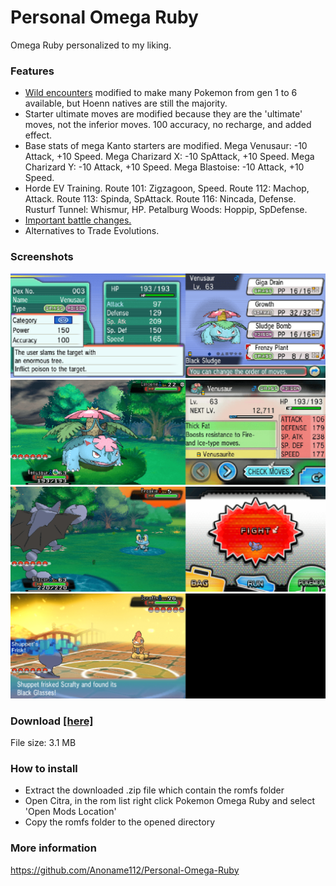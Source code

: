 # Personal Omega Ruby
Omega Ruby personalized to my liking.

### Features
- <a href="https://anoname112.github.io/Personal-Omega-Ruby/">Wild encounters</a> modified to make many Pokemon from gen 1 to 6 available, but Hoenn natives are still the majority.
- Starter ultimate moves are modified because they are the 'ultimate' moves, not the inferior moves. 100 accuracy, no recharge, and added effect.
- Base stats of mega Kanto starters are modified.
Mega Venusaur: -10 Attack, +10 Speed.
Mega Charizard X: -10 SpAttack, +10 Speed.
Mega Charizard Y: -10 Attack, +10 Speed.
Mega Blastoise: -10 Attack, +10 Speed.
- Horde EV Training.
Route 101: Zigzagoon, Speed.
Route 112: Machop, Attack.
Route 113: Spinda, SpAttack.
Route 116: Nincada, Defense.
Rusturf Tunnel: Whismur, HP.
Petalburg Woods: Hoppip, SpDefense.
- <a href="https://github.com/Anoname112/Personal-Omega-Ruby/blob/main/Important%20Battles.txt">Important battle changes.</a>
- Alternatives to Trade Evolutions.

### Screenshots
<img src="https://raw.githubusercontent.com/Anoname112/Personal-Omega-Ruby/main/images/FrenzyPlant.png">
<img src="https://raw.githubusercontent.com/Anoname112/Personal-Omega-Ruby/main/images/SpeedBuff.png">
<img src="https://raw.githubusercontent.com/Anoname112/Personal-Omega-Ruby/main/images/WildEncounter.png">
<img src="https://raw.githubusercontent.com/Anoname112/Personal-Omega-Ruby/main/images/TrainerChanges.png">

### Download <a href="https://anoname112.github.io/Personal-Omega-Ruby/PersonalOmegaRuby.zip">[here]</a>
File size: 3.1 MB

### How to install
- Extract the downloaded .zip file which contain the romfs folder
- Open Citra, in the rom list right click Pokemon Omega Ruby and select 'Open Mods Location'
- Copy the romfs folder to the opened directory

### More information
https://github.com/Anoname112/Personal-Omega-Ruby

<!--
[CENTER][SIZE="5"][B]Personal Omega Ruby[/B][/SIZE]
[SIZE="2"]Omega Ruby personalized to my liking[/SIZE][/CENTER]

[SIZE="4"][B]Introduction[/B][/SIZE]
Omega Ruby is a game that have everything I like. All the Megas, Gengar with Levitate, but no Z-moves or DMax. That's why I chose it to personalize. The goal is to make Omega Ruby a more fulfilling experience. Improving the game's repeatability and Nuzloke playthrough with the modified wild encounters.

[SIZE="4"][B]Features[/B][/SIZE]
[LIST]
[*][URL="https://anoname112.github.io/Personal-Omega-Ruby/"]Wild encounters[/URL] modified to make many Pokemon from gen 1 to 6 available, but Hoenn natives are still the majority.
[*]Starter ultimate moves are modified because they are the 'ultimate' moves, not the inferior moves.
[SPOILER][SIZE="2"]100 Accuracy, no recharge, and added effect.[/SIZE][/SPOILER]
[*]Base stats of mega Kanto starters are modified.
[SPOILER][B][SIZE="2"]Mega Venusaur:[/B] -10 Attack, +10 Speed
[B]Mega Charizard X:[/B] -10 SpAttack, +10 Speed
[B]Mega Charizard Y:[/B] -10 Attack, +10 Speed
[B]Mega Blastoise:[/B] -10 Attack, +10 Speed[/SIZE][/SPOILER]
[*]Horde EV training.
[SPOILER][SIZE="2"][B]Route 101:[/B] Zigzagoon, Speed
[B]Route 112:[/B] Machop, Attack
[B]Route 113:[/B] Spinda, SpAttack
[B]Route 116:[/B] Nincada, Defense
[B]Rusturf Tunnel:[/B] Whismur, HP
[B]Petalburg Woods:[/B] Hoppip, SpDefense[/SIZE][/SPOILER]
[*][URL="https://github.com/Anoname112/Personal-Omega-Ruby/blob/main/Important%20Battles.txt"]Important Battle changes.[/URL]
[*]Alternatives to Trade Evolutions.
[SPOILER][SIZE="2"]Poliwhirl → Politoed, Level up holding King's Rock
Kadabra → Alakazam, Level 38
Machoke → Machamp, Level 38
Graveler → Golem, Level 38
Slowpoke → Slowking, Level up holding	Kings Rock
Haunter → Gengar, Level 38
Onix → Steelix, Level up holding Metal Coat
Rhydon → Rhyperior, Level up holding Protector
Seadra → Kingdra, Level up holding Dragon Scale
Scyther → Scizor, Level up holding Metal Coat
Electabuzz → Electivire, Level up holding Electirizer
Magmar → Magmortar, Level up holding Magmarizer
Porygon → Porygon2, Level up holding Upgrade
Porygon2 → Porygon-Z, Level up holding Dubious Disc
Feebas → Milotic, Level up holding Prism Scale
Dusclops → Dusknoir, Level up holding Reaper Cloth
Clamperl → Huntail, Level up holding Deep Sea Tooth
Clamperl → Gorebyss, Level up holding Deep Sea Scale
Boldore	→ Gigalith, Level 38
Gurdurr → Conkeldurr, Level 38
Karrablast → Escavalier, Level up with Shelmet in party
Shelmet → Accelgor, Level up with Karrablast in party
Spritzee → Aromatisse, Level up holding Sachet
Swirlix → Slurpuff, Level up holding Whipped Dream
Phantump → Trevenant, Level 32
Pumpkaboo → Gourgeist, Level 32[/SIZE][/SPOILER]
[/LIST]

[SIZE="4"][B]Screenshots[/B][/SIZE]
[SPOILER]Ultimate Moves
[IMG]https://raw.githubusercontent.com/Anoname112/Personal-Omega-Ruby/main/images/FrenzyPlant.png[/IMG]

Kanto Mega Base Stats
[IMG]https://raw.githubusercontent.com/Anoname112/Personal-Omega-Ruby/main/images/SpeedBuff.png[/IMG]

Wild Encounter
[IMG]https://raw.githubusercontent.com/Anoname112/Personal-Omega-Ruby/main/images/WildEncounter.png[/IMG]

Important Battle
[IMG]https://raw.githubusercontent.com/Anoname112/Personal-Omega-Ruby/main/images/TrainerChanges.png[/IMG][/SPOILER]

[SIZE="4"][B]Download [URL="https://anoname112.github.io/Personal-Omega-Ruby/PersonalOmegaRuby.zip"][here][/URL][/B][/SIZE]
[SIZE="2"]File size: 3.1 MB[/SIZE]

[SIZE="4"][B]How to install[/B][/SIZE]
[LIST=1]
[*]Extract the downloaded .zip file which contain the romfs folder
[*]Open Citra, in the rom list right click Pokemon Omega Ruby and select 'Open Mods Location'
[*]Copy the romfs folder to the opened directory
[/LIST]

[SIZE="4"][B]Credits[/B][/SIZE]
Kurt for the pk3DS.
-->
